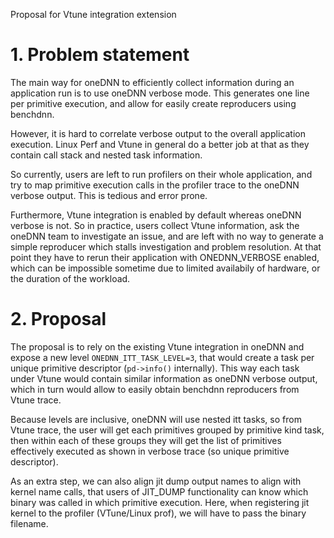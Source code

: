 Proposal for Vtune integration extension

# 1. Problem statement

The main way for oneDNN to efficiently collect information during an
application run is to use oneDNN verbose mode. This generates one line
per primitive execution, and allow for easily create reproducers using
benchdnn.


However, it is hard to correlate verbose output to the overall
application execution. Linux Perf and Vtune in general do a better job
at that as they contain call stack and nested task information.

So currently, users are left to run profilers on their whole
application, and try to map primitive execution calls in the profiler
trace to the oneDNN verbose output. This is tedious and error prone.

Furthermore, Vtune integration is enabled by default whereas oneDNN
verbose is not. So in practice, users collect Vtune information, ask
the oneDNN team to investigate an issue, and are left with no way to
generate a simple reproducer which stalls investigation and problem
resolution. At that point they have to rerun their application with
ONEDNN_VERBOSE enabled, which can be impossible sometime due to
limited availabily of hardware, or the duration of the workload.

# 2. Proposal

The proposal is to rely on the existing Vtune integration in oneDNN
and expose a new level `ONEDNN_ITT_TASK_LEVEL=3`, that would create a
task per unique primitive descriptor (`pd->info()` internally). This
way each task under Vtune would contain similar information as oneDNN
verbose output, which in turn would allow to easily obtain benchdnn
reproducers from Vtune trace.

Because levels are inclusive, oneDNN will use nested itt tasks, so
from Vtune trace, the user will get each primitives grouped by
primitive kind task, then within each of these groups they will get
the list of primitives effectively executed as shown in verbose trace
(so unique primitive descriptor).

As an extra step, we can also align jit dump output names to align
with kernel name calls, that users of JIT_DUMP functionality can know
which binary was called in which primitive execution.  Here, when
registering jit kernel to the profiler (VTune/Linux prof), we will
have to pass the binary filename.
